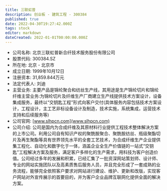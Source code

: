 ```yaml
---
title: 三联虹普
description: 创业板 - 建筑工程 - 300384
published: true
date: 2022-04-30T19:27:42.000Z
tags: stock
editor: markdown
dateCreated: 2022-01-01T00:00:00.000Z
---
```


- 公司名称: 北京三联虹普新合纤技术服务股份有限公司
- 股票代码: 300384.SZ
- 所在地: 北京 - 北京市
- 成立日期: 1999年10月12日
- 注册资本: 31,859.844万元
- 法定代表人: 刘迪
- 主营业务: 主要产品是锦纶聚合和纺丝生产线，其用途是生产锦纶切片和锦纶纤维主营业务:为锦纶切片及纤维生产厂商建立生产线提供技术方案设计，设备集成服务，最终以“交钥匙工程”形式向客户交付(具体服务内容包括技术方案设计，工程设计，主工艺非标设备设计及制造，技术实施，系统集成，运营技术支持和后续服务等)
- 公司官网: [www.slhpcn.com](www.slhpcn.com)
- 公司介绍: 公司是国内为合成纤维及其原材料行业提供工程技术整体解决方案的上市公司。利用公司自有知识产权的聚酰胺聚合、聚酰胺纺丝、瓶级聚酯切片及再生聚酯等具有世界领先水平的全套工艺技术，为合成纤维生产企业提供集工程化、自动化和数字化于一体，涵盖企业全生产价值链的一站式“交钥匙”工程解决方案及服务，满足客户多样化的生产需求，用科技为客户创造价值。公司经过多年的发展和积累，已经汇集了一批资深网站策划师、设计师、专业的网站实施团队以及高素质售后服务人员，并且完全形成了一套成熟的业务流程，能够完全依照客户要求对网站进行建设、维护、更新和改版，实现客户网站对外宣传展示的首要目的，并为客户企业品牌互联网化提供全面的解决方案。


